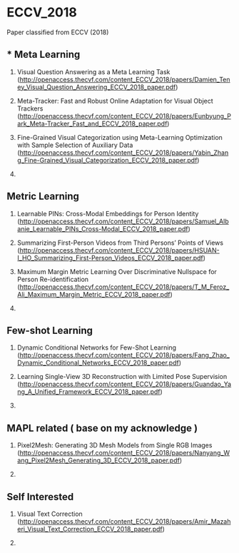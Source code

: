 # ECCV_2018

Paper classified from ECCV (2018)

## * Meta Learning

1. Visual Question Answering as a Meta Learning Task
(http://openaccess.thecvf.com/content_ECCV_2018/papers/Damien_Teney_Visual_Question_Answering_ECCV_2018_paper.pdf)

2. Meta-Tracker: Fast and Robust Online Adaptation for Visual Object Trackers
(http://openaccess.thecvf.com/content_ECCV_2018/papers/Eunbyung_Park_Meta-Tracker_Fast_and_ECCV_2018_paper.pdf)

3. Fine-Grained Visual Categorization using Meta-Learning Optimization with Sample Selection of Auxiliary Data
(http://openaccess.thecvf.com/content_ECCV_2018/papers/Yabin_Zhang_Fine-Grained_Visual_Categorization_ECCV_2018_paper.pdf)

4. 


## Metric Learning

1. Learnable PINs: Cross-Modal Embeddings for Person Identity
(http://openaccess.thecvf.com/content_ECCV_2018/papers/Samuel_Albanie_Learnable_PINs_Cross-Modal_ECCV_2018_paper.pdf)

2. Summarizing First-Person Videos from Third Persons’ Points of Views
(http://openaccess.thecvf.com/content_ECCV_2018/papers/HSUAN-I_HO_Summarizing_First-Person_Videos_ECCV_2018_paper.pdf)

3. Maximum Margin Metric Learning Over Discriminative Nullspace for Person Re-identification
(http://openaccess.thecvf.com/content_ECCV_2018/papers/T_M_Feroz_Ali_Maximum_Margin_Metric_ECCV_2018_paper.pdf)

4. 


## Few-shot Learning

1. Dynamic Conditional Networks for Few-Shot Learning
(http://openaccess.thecvf.com/content_ECCV_2018/papers/Fang_Zhao_Dynamic_Conditional_Networks_ECCV_2018_paper.pdf)

2. Learning Single-View 3D Reconstruction with Limited Pose Supervision
(http://openaccess.thecvf.com/content_ECCV_2018/papers/Guandao_Yang_A_Unified_Framework_ECCV_2018_paper.pdf)

3. 


## MAPL related ( base on my acknowledge )

1. Pixel2Mesh: Generating 3D Mesh Models from Single RGB Images
(http://openaccess.thecvf.com/content_ECCV_2018/papers/Nanyang_Wang_Pixel2Mesh_Generating_3D_ECCV_2018_paper.pdf)

2. 


## Self Interested

1. Visual Text Correction
(http://openaccess.thecvf.com/content_ECCV_2018/papers/Amir_Mazaheri_Visual_Text_Correction_ECCV_2018_paper.pdf)

2. 


